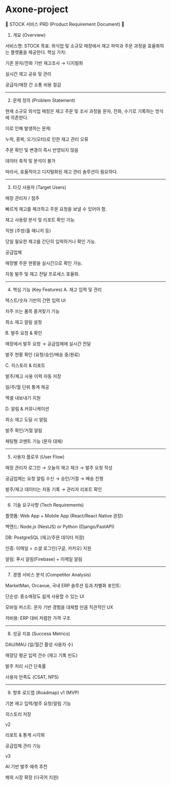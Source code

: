 # Axone-project

📄 STOCK 서비스 PRD (Product Requirement Document) 📄

1. 개요 (Overview)

서비스명: STOCK
목표: 외식업 및 소규모 매장에서 재고 파악과 주문 과정을 효율화하는 플랫폼을 제공한다.
핵심 가치:

기존 문자/전화 기반 재고조사 → 디지털화

실시간 재고 공유 및 관리

공급자/매장 간 소통 비용 절감

***
2. 문제 정의 (Problem Statement)

현재 소규모 외식업 매장은 재고 주문 및 조사 과정을 문자, 전화, 수기로 기록하는 방식에 의존한다.

이로 인해 발생하는 문제:

누락, 중복, 오기(오타)로 인한 재고 관리 오류

주문 확인 및 변경이 즉시 반영되지 않음

데이터 축적 및 분석이 불가

따라서, 효율적이고 디지털화된 재고 관리 솔루션이 필요하다.
***
3. 타깃 사용자 (Target Users)

매장 관리자 / 점주

빠르게 재고를 체크하고 주문 요청을 보낼 수 있어야 함.

재고 사용량 분석 및 리포트 확인 가능.

직원 (주방/홀 매니저 등)

당일 필요한 재고를 간단히 입력하거나 확인 가능.

공급업체

매장별 주문 현황을 실시간으로 확인 가능.

자동 발주 및 재고 전달 프로세스 효율화.
***
4. 핵심 기능 (Key Features)
A. 재고 입력 및 관리

텍스트/숫자 기반의 간편 입력 UI

자주 쓰는 품목 즐겨찾기 기능

최소 재고 알림 설정

B. 발주 요청 & 확인

매장에서 발주 요청 → 공급업체에 실시간 전달

발주 현황 확인 (요청/승인/배송 중/완료)

C. 히스토리 & 리포트

발주/재고 사용 이력 자동 저장

일/주/월 단위 통계 제공

엑셀 내보내기 지원

D. 알림 & 커뮤니케이션

최소 재고 도달 시 알림

발주 확인/거절 알림

채팅형 코멘트 기능 (문자 대체)
***
5. 사용자 플로우 (User Flow)

매장 관리자 로그인 → 오늘의 재고 체크 → 발주 요청 작성

공급업체는 요청 알림 수신 → 승인/거절 → 배송 진행

발주/재고 데이터는 자동 기록 → 관리자 리포트 확인
***
6. 기술 요구사항 (Tech Requirements)

플랫폼: Web App + Mobile App (React/React Native 권장)

백엔드: Node.js (NestJS) or Python (Django/FastAPI)

DB: PostgreSQL (재고/주문 데이터 저장)

인증: 이메일 + 소셜 로그인(구글, 카카오) 지원

알림: 푸시 알림(Firebase) + 이메일 알림
***
7. 경쟁 서비스 분석 (Competitor Analysis)

MarketMan, Orcavue, 국내 ERP 솔루션 등과 차별화 포인트:

단순성: 중소매장도 쉽게 사용할 수 있는 UI

모바일 퍼스트: 문자 기반 경험을 대체할 만큼 직관적인 UX

저비용: ERP 대비 저렴한 가격 구조
***
8. 성공 지표 (Success Metrics)

DAU/MAU (일/월간 활성 사용자 수)

매장당 평균 입력 건수 (재고 기록 빈도)

발주 처리 시간 단축률

사용자 만족도 (CSAT, NPS)
***
9. 향후 로드맵 (Roadmap)
v1 (MVP)

기본 재고 입력/발주 요청/알림 기능

히스토리 저장

v2

리포트 & 통계 시각화

공급업체 관리 기능

v3

AI 기반 발주 예측 추천

해외 시장 확장 (다국어 지원)
